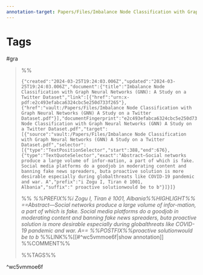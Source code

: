 ```yaml
---
annotation-target: Papers/Files/Imbalance Node Classification with Graph Neural Networks (GNN) A Study on a Twitter Dataset.pdf
---
```

# Tags
#gra

>%%
>```annotation-json
>{"created":"2024-03-25T19:24:03.006Z","updated":"2024-03-25T19:24:03.006Z","document":{"title":"Imbalance Node Classification with Graph Neural Networks (GNN): A Study on a Twitter Dataset","link":[{"href":"urn:x-pdf:e2c493efabca6324cbc5e250d733f265"},{"href":"vault:/Papers/Files/Imbalance Node Classification with Graph Neural Networks (GNN) A Study on a Twitter Dataset.pdf"}],"documentFingerprint":"e2c493efabca6324cbc5e250d733f265"},"uri":"vault:/Papers/Files/Imbalance Node Classification with Graph Neural Networks (GNN) A Study on a Twitter Dataset.pdf","target":[{"source":"vault:/Papers/Files/Imbalance Node Classification with Graph Neural Networks (GNN) A Study on a Twitter Dataset.pdf","selector":[{"type":"TextPositionSelector","start":388,"end":676},{"type":"TextQuoteSelector","exact":"Abstract—Social networks produce a large volume of infor-mation, a part of which is fake. Social media platforms do a goodjob in moderating content and banning fake news spreaders, buta proactive solution is more desirable especially during globalthreats like COVID-19 pandemic and war. A","prefix":"i Zogu I, Tiran ̈e 1001, Albania","suffix":" proactive solutionwould be to b"}]}]}
>```
>%%
>*%%PREFIX%%i Zogu I, Tiran ̈e 1001, Albania%%HIGHLIGHT%% ==Abstract—Social networks produce a large volume of infor-mation, a part of which is fake. Social media platforms do a goodjob in moderating content and banning fake news spreaders, buta proactive solution is more desirable especially during globalthreats like COVID-19 pandemic and war. A== %%POSTFIX%%proactive solutionwould be to b*
>%%LINK%%[[#^wc5vmmoe6f|show annotation]]
>%%COMMENT%%
>
>%%TAGS%%
>
^wc5vmmoe6f
